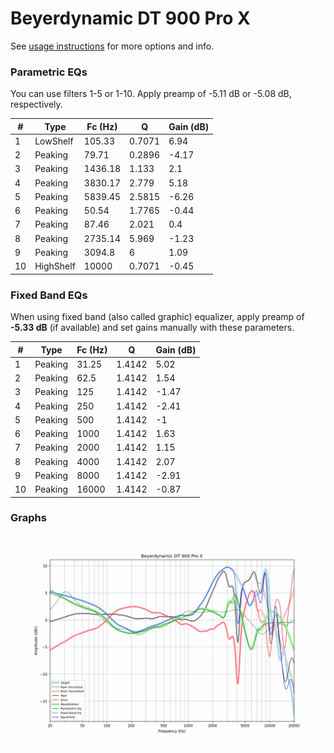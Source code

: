 # Beyerdynamic DT 900 Pro X
See [usage instructions](https://github.com/jaakkopasanen/AutoEq#usage) for more options and info.

### Parametric EQs
You can use filters 1-5 or 1-10. Apply preamp of -5.11 dB or -5.08 dB, respectively.

|   # | Type      |   Fc (Hz) |      Q |   Gain (dB) |
|-----|-----------|-----------|--------|-------------|
|   1 | LowShelf  |    105.33 | 0.7071 |        6.94 |
|   2 | Peaking   |     79.71 | 0.2896 |       -4.17 |
|   3 | Peaking   |   1436.18 | 1.133  |        2.1  |
|   4 | Peaking   |   3830.17 | 2.779  |        5.18 |
|   5 | Peaking   |   5839.45 | 2.5815 |       -6.26 |
|   6 | Peaking   |     50.54 | 1.7765 |       -0.44 |
|   7 | Peaking   |     87.46 | 2.021  |        0.4  |
|   8 | Peaking   |   2735.14 | 5.969  |       -1.23 |
|   9 | Peaking   |   3094.8  | 6      |        1.09 |
|  10 | HighShelf |  10000    | 0.7071 |       -0.45 |

### Fixed Band EQs
When using fixed band (also called graphic) equalizer, apply preamp of **-5.33 dB** (if available) and set gains manually with these parameters.

|   # | Type    |   Fc (Hz) |      Q |   Gain (dB) |
|-----|---------|-----------|--------|-------------|
|   1 | Peaking |     31.25 | 1.4142 |        5.02 |
|   2 | Peaking |     62.5  | 1.4142 |        1.54 |
|   3 | Peaking |    125    | 1.4142 |       -1.47 |
|   4 | Peaking |    250    | 1.4142 |       -2.41 |
|   5 | Peaking |    500    | 1.4142 |       -1    |
|   6 | Peaking |   1000    | 1.4142 |        1.63 |
|   7 | Peaking |   2000    | 1.4142 |        1.15 |
|   8 | Peaking |   4000    | 1.4142 |        2.07 |
|   9 | Peaking |   8000    | 1.4142 |       -2.91 |
|  10 | Peaking |  16000    | 1.4142 |       -0.87 |

### Graphs
![](./Beyerdynamic%20DT%20900%20Pro%20X.png)
